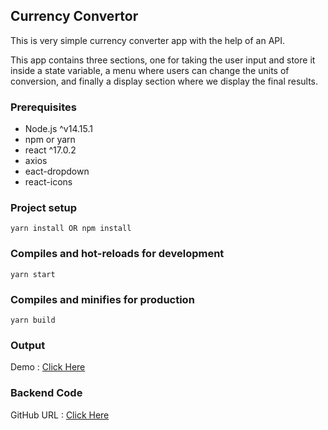 ## Currency Convertor

This is very simple currency converter app with the help of an API.

This app contains three sections, one for taking the user input and store it inside a state variable, a menu where users can change the units of conversion, and finally a display section where we display the final results.

### Prerequisites

* Node.js ^v14.15.1
* npm or yarn
* react ^17.0.2
* axios
* eact-dropdown
* react-icons

### Project setup
```
yarn install OR npm install
```

### Compiles and hot-reloads for development
```
yarn start
```

### Compiles and minifies for production
```
yarn build
```

### Output

Demo : [Click Here](https://nestoapp.codesands.com/)

### Backend Code

GitHub URL : [Click Here](https://github.com/dilannet777/nesto_api)

